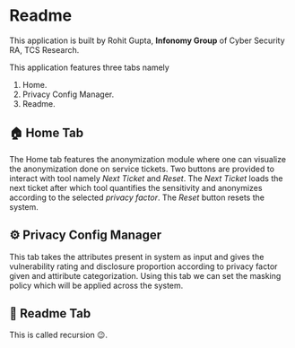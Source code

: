 # Readme

This application is built by Rohit Gupta, **Infonomy Group** of Cyber Security RA, TCS Research.

This application features three tabs namely

1. Home.
2. Privacy Config Manager.
3. Readme.

## :house: Home Tab

The Home tab features the anonymization module where one can visualize the anonymization done on service tickets. Two buttons are provided to interact with tool namely *Next Ticket* and *Reset*. The *Next Ticket* loads the next ticket after which tool quantifies the sensitivity and anonymizes according to the selected *privacy factor*.
The *Reset* button resets the system.

## :gear: Privacy Config Manager

This tab takes the attributes present in system as input and gives the vulnerability rating and disclosure proportion according to privacy factor given and attiribute categorization. Using this tab we can set the masking policy which will be applied across the system.

## :book: Readme Tab

This is called recursion :wink:.
